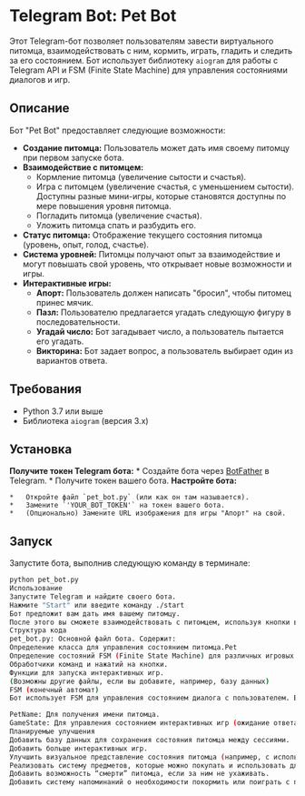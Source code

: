 # Telegram Bot: Pet Bot

Этот Telegram-бот позволяет пользователям завести виртуального питомца, взаимодействовать с ним, кормить, играть, гладить и следить за его состоянием. Бот использует библиотеку `aiogram` для работы с Telegram API и FSM (Finite State Machine) для управления состояниями диалогов и игр.

## Описание

Бот "Pet Bot" предоставляет следующие возможности:

*   **Создание питомца:** Пользователь может дать имя своему питомцу при первом запуске бота.
*   **Взаимодействие с питомцем:**
    *   Кормление питомца (увеличение сытости и счастья).
    *   Игра с питомцем (увеличение счастья, с уменьшением сытости). Доступны разные мини-игры, которые становятся доступны по мере повышения уровня питомца.
    *   Погладить питомца (увеличение счастья).
    *   Уложить питомца спать и разбудить его.
*   **Статус питомца:** Отображение текущего состояния питомца (уровень, опыт, голод, счастье).
*   **Система уровней:** Питомцы получают опыт за взаимодействие и могут повышать свой уровень, что открывает новые возможности и игры.
*   **Интерактивные игры:**
    *   **Апорт:** Пользователь должен написать "бросил", чтобы питомец принес мячик.
    *   **Пазл:** Пользователю предлагается угадать следующую фигуру в последовательности.
    *   **Угадай число:** Бот загадывает число, а пользователь пытается его угадать.
    *   **Викторина:** Бот задает вопрос, а пользователь выбирает один из вариантов ответа.

## Требования

*   Python 3.7 или выше
*   Библиотека `aiogram` (версия 3.x)

## Установка
 **Получите токен Telegram бота:**
    *   Создайте бота через [BotFather](https://t.me/BotFather) в Telegram.
    *   Получите токен вашего бота.
 **Настройте бота:**

    *   Откройте файл `pet_bot.py` (или как он там называется).
    *   Замените `'YOUR_BOT_TOKEN'` на токен вашего бота.
    *   (Опционально) Замените URL изображения для игры "Апорт" на свой.

## Запуск

Запустите бота, выполнив следующую команду в терминале:

```bash
python pet_bot.py
Использование
Запустите Telegram и найдите своего бота.
Нажмите "Start" или введите команду ./start
Бот предложит вам дать имя вашему питомцу.
После этого вы сможете взаимодействовать с питомцем, используя кнопки в меню.
Структура кода
pet_bot.py: Основной файл бота. Содержит:
Определение класса для управления состоянием питомца.Pet
Определение состояний FSM (Finite State Machine) для различных игровых процессов и диалогов.
Обработчики команд и нажатий на кнопки.
Функции для запуска интерактивных игр.
(Возможны другие файлы, если вы добавите, например, базу данных)
FSM (конечный автомат)
Бот использует FSM для управления состоянием диалога с пользователем. Вот основные FSM:

PetName: Для получения имени питомца.
GameState: Для управления состоянием интерактивных игр (ожидание ответа, ожидание числа и т.д.).
Планируемые улучшения
Добавить базу данных для сохранения состояния питомца между сессиями.
Добавить больше интерактивных игр.
Улучшить визуальное представление состояния питомца (например, с использованием изображений).
Реализовать систему предметов, которые можно покупать и использовать для улучшения питомца.
Добавить возможность “смерти” питомца, если за ним не ухаживать.
Добавить систему напоминаний о необходимости покормить или поиграть с питомцем.
